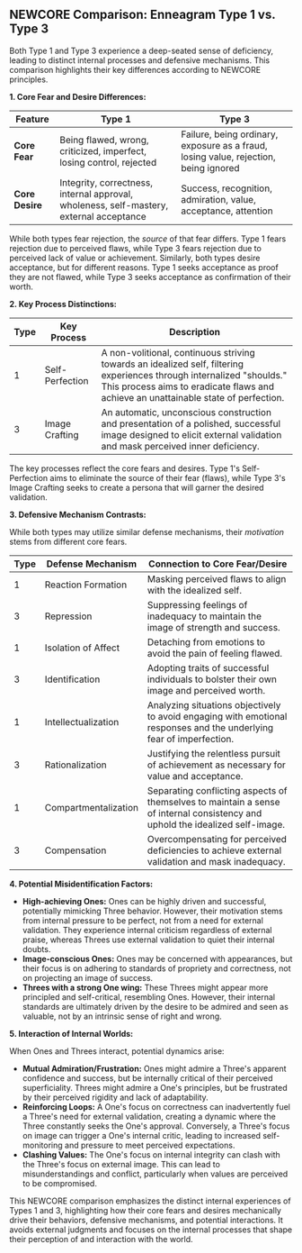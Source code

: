 ## NEWCORE Comparison: Enneagram Type 1 vs. Type 3

Both Type 1 and Type 3 experience a deep-seated sense of deficiency, leading to distinct internal processes and defensive mechanisms.  This comparison highlights their key differences according to NEWCORE principles.

**1. Core Fear and Desire Differences:**

| Feature | Type 1 | Type 3 |
|---|---|---|
| **Core Fear** | Being flawed, wrong, criticized, imperfect, losing control, rejected | Failure, being ordinary, exposure as a fraud, losing value, rejection, being ignored |
| **Core Desire** | Integrity, correctness, internal approval, wholeness, self-mastery, external acceptance | Success, recognition, admiration, value, acceptance, attention |

While both types fear rejection, the *source* of that fear differs.  Type 1 fears rejection due to perceived flaws, while Type 3 fears rejection due to perceived lack of value or achievement.  Similarly, both types desire acceptance, but for different reasons. Type 1 seeks acceptance as proof they are not flawed, while Type 3 seeks acceptance as confirmation of their worth.

**2. Key Process Distinctions:**

| Type | Key Process | Description |
|---|---|---|
| 1 | Self-Perfection | A non-volitional, continuous striving towards an idealized self, filtering experiences through internalized "shoulds."  This process aims to eradicate flaws and achieve an unattainable state of perfection. |
| 3 | Image Crafting | An automatic, unconscious construction and presentation of a polished, successful image designed to elicit external validation and mask perceived inner deficiency. |

The key processes reflect the core fears and desires.  Type 1's Self-Perfection aims to eliminate the source of their fear (flaws), while Type 3's Image Crafting seeks to create a persona that will garner the desired validation.

**3. Defensive Mechanism Contrasts:**

While both types may utilize similar defense mechanisms, their *motivation* stems from different core fears.

| Type | Defense Mechanism | Connection to Core Fear/Desire |
|---|---|---|
| 1 | Reaction Formation | Masking perceived flaws to align with the idealized self. |
| 3 | Repression | Suppressing feelings of inadequacy to maintain the image of strength and success. |
| 1 | Isolation of Affect | Detaching from emotions to avoid the pain of feeling flawed. |
| 3 | Identification |  Adopting traits of successful individuals to bolster their own image and perceived worth. |
| 1 | Intellectualization | Analyzing situations objectively to avoid engaging with emotional responses and the underlying fear of imperfection. |
| 3 | Rationalization | Justifying the relentless pursuit of achievement as necessary for value and acceptance. |
| 1 | Compartmentalization | Separating conflicting aspects of themselves to maintain a sense of internal consistency and uphold the idealized self-image. |
| 3 | Compensation | Overcompensating for perceived deficiencies to achieve external validation and mask inadequacy. |


**4. Potential Misidentification Factors:**

* **High-achieving Ones:**  Ones can be highly driven and successful, potentially mimicking Three behavior.  However, their motivation stems from internal pressure to be perfect, not from a need for external validation.  They experience internal criticism regardless of external praise, whereas Threes use external validation to quiet their internal doubts.
* **Image-conscious Ones:** Ones may be concerned with appearances, but their focus is on adhering to standards of propriety and correctness, not on projecting an image of success.
* **Threes with a strong One wing:** These Threes might appear more principled and self-critical, resembling Ones.  However, their internal standards are ultimately driven by the desire to be admired and seen as valuable, not by an intrinsic sense of right and wrong.

**5. Interaction of Internal Worlds:**

When Ones and Threes interact, potential dynamics arise:

* **Mutual Admiration/Frustration:**  Ones might admire a Three's apparent confidence and success, but be internally critical of their perceived superficiality. Threes might admire a One's principles, but be frustrated by their perceived rigidity and lack of adaptability.
* **Reinforcing Loops:** A One's focus on correctness can inadvertently fuel a Three's need for external validation, creating a dynamic where the Three constantly seeks the One's approval.  Conversely, a Three's focus on image can trigger a One's internal critic, leading to increased self-monitoring and pressure to meet perceived expectations.
* **Clashing Values:** The One's focus on internal integrity can clash with the Three's focus on external image.  This can lead to misunderstandings and conflict, particularly when values are perceived to be compromised.

This NEWCORE comparison emphasizes the distinct internal experiences of Types 1 and 3, highlighting how their core fears and desires mechanically drive their behaviors, defensive mechanisms, and potential interactions. It avoids external judgments and focuses on the internal processes that shape their perception of and interaction with the world.
